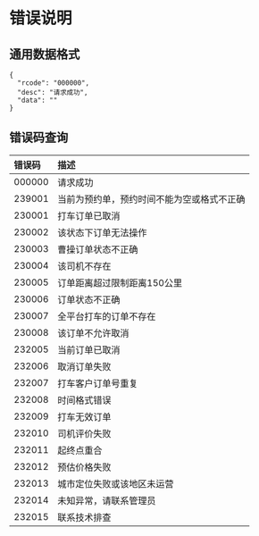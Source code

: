 # 错误说明

## 通用数据格式

```text
{
  "rcode": "000000",
  "desc": "请求成功",
  "data": ""
}
```

## 错误码查询

| 错误码 | 描述 |
| :--- | :--- |
| 000000 | 请求成功 |
| 239001 | 当前为预约单，预约时间不能为空或格式不正确 |
| 230001 | 打车订单已取消 |
| 230002 | 该状态下订单无法操作 |
| 230003 | 曹操订单状态不正确 |
| 230004 | 该司机不存在 |
| 230005 | 订单距离超过限制距离150公里 |
| 230006 | 订单状态不正确 |
| 230007 | 全平台打车的订单不存在 |
| 230008 | 该订单不允许取消 |
| 232005 | 当前订单已取消 |
| 232006 | 取消订单失败 |
| 232007 | 打车客户订单号重复 |
| 232008 | 时间格式错误 |
| 232009 | 打车无效订单 |
| 232010 | 司机评价失败 |
| 232011 | 起终点重合 |
| 232012 | 预估价格失败 |
| 232013 | 城市定位失败或该地区未运营 |
| 232014 | 未知异常，请联系管理员 |
| 232015 | 联系技术排查 |

